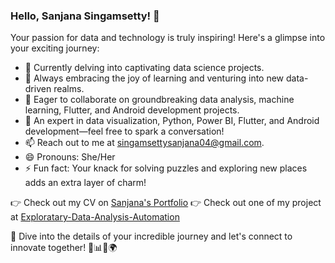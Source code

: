 ### Hello, Sanjana Singamsetty! 👋

Your passion for data and technology is truly inspiring! Here's a glimpse into your exciting journey:

- 🔭 Currently delving into captivating data science projects.
- 🌱 Always embracing the joy of learning and venturing into new data-driven realms.
- 👯 Eager to collaborate on groundbreaking data analysis, machine learning, Flutter, and Android development projects.
- 💬 An expert in data visualization, Python, Power BI, Flutter, and Android development—feel free to spark a conversation!
- 📫 Reach out to me at [singamsettysanjana04@gmail.com](mailto:singamsettysanjana04@gmail.com).
- 😄 Pronouns: She/Her
- ⚡ Fun fact: Your knack for solving puzzles and exploring new places adds an extra layer of charm!
  
👉 Check out my CV on [Sanjana's Portfolio](https://sanjana-singamsetty-portfolio.vercel.app/)
👉 Check out one of my project at [Exploratary-Data-Analysis-Automation](https://huggingface.co/spaces/sanjana04/EDA-AUTOMATION)


🌟 Dive into the details of your incredible journey and let's connect to innovate together! 🚀📊📱🌍
